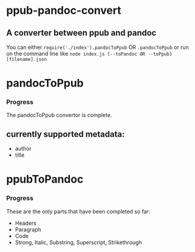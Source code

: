 # ppub-pandoc-convert

## A converter between ppub and pandoc

You can either `require('./index').pandocToPpub` OR `.pandocToPpub` or run on the command line like `node index.js [--toPandoc OR --toPpub] [filename].json`

# pandocToPpub

### Progress

The pandocToPpub convertor is complete.

## currently supported metadata:

- author
- title


# ppubToPandoc

### Progress

These are the only parts that have been completed so far:

- Headers
- Paragraph
- Code
- Strong, Italic, Substring, Superscript, Strikethrough
